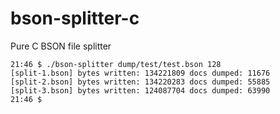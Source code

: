 # bson-splitter-c
Pure C BSON file splitter

```
21:46 $ ./bson-splitter dump/test/test.bson 128
[split-1.bson] bytes written: 134221809 docs dumped: 11676
[split-2.bson] bytes written: 134220283 docs dumped: 55885
[split-3.bson] bytes written: 124087704 docs dumped: 63990
21:46 $
```
